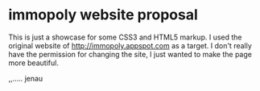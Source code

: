 # immopoly website proposal

This is just a showcase for some CSS3 and HTML5 markup. I used the original website of http://immopoly.appspot.com as a target. 
I don't really have the permission for changing the site, I just wanted to make the page more beautiful. 

,,..... jenau
